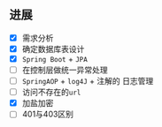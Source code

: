 ## 进展
 - [x] 需求分析
 - [x] 确定数据库表设计
 - [x] `Spring Boot` + `JPA`
 - [ ] 在控制层做统一异常处理 
 - [ ] `SpringAOP` + `log4J` + 注解的 日志管理
 - [ ] 访问不存在的`url`
 - [x] 加盐加密
 - [ ] 401与403区别
<!--stackedit_data:
eyJoaXN0b3J5IjpbMjMxODI5MDM0XX0=
-->